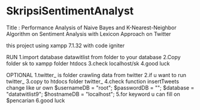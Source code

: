 # SkripsiSentimentAnalyst
Title : Performance Analysis of Naive Bayes and K-Nearest-Neighbor Algorithm on Sentiment Analysis with Lexicon Approach on Twitter

this project using xampp 7.1.32 with code igniter

RUN
1.import database datawitlist from folder to your database
2.Copy folder sk to xampp folder htdocs
3.check localhost/sk 
4.good luck

OPTIONAL
1.twitter_ is folder crawling data from twitter
2.if u want to run twitter_
3.copy to htdocs folder twitter_
4.check function insertTweets change like ur own
    $usernameDB = "root";
		$passwordDB = "";
		$database = "datatwitlist9";
		$hostnameDB = "localhost";
5.for keyword u can fill on $pencarian
6.good luck

